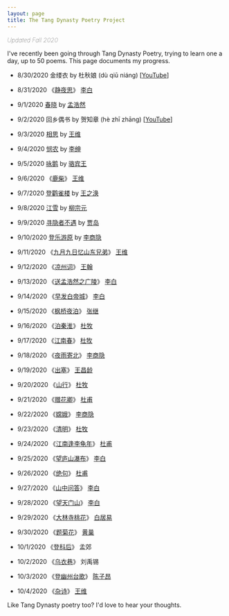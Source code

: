 ```yaml
---
layout: page
title: The Tang Dynasty Poetry Project
---
```


<span style="font-weight: lighter;">*Updated Fall 2020*</span>

I've recently been going through Tang Dynasty Poetry, trying to learn
one a day, up to 50 poems. This page documents my progress.

* 8/30/2020 金缕衣 by 杜秋娘 (dù qiū niáng) \[[YouTube](https://youtu.be/q0jqpQhtcfA)\]
* 8/31/2020	《[静夜思](/projects/tang-dynasty-poetry/li-bai/jing-ye-si)》 [李白](/tag/李白)
* 9/1/2020 [春晓](/projects/tang-dynasty-poetry/meng-hao-ran/chun-xiao)	by [孟浩然](/tag/孟浩然)
* 9/2/2020 回乡偶书 by 贺知章 (hè zhī zhāng) \[[YouTube](https://youtu.be/iySLv2uHlRw)\]
* 9/3/2020 [相思](/projects/tang-dynasty-poetry/wang-wei/xiang-si) by [王维](/tag/王维)

* 9/4/2020 [悯农](/projects/tang-dynasty-poetry/li-shen/min-nong) by [李绅](/tag/李绅)
* 9/5/2020	[咏鹅](/projects/tang-dynasty-poetry/luo-bin-wang/yong-e) by [骆宾王](/tag/骆宾王)
* 9/6/2020	《[鹿柴](/projects/tang-dynasty-poetry/wang-wei/lv-zhai)》 [王维](/tag/王维)
* 9/7/2020	[登鹳雀楼](/projects/tang-dynasty-poetry/wang-zhi-huan/deng-guan-que-lou) by [王之涣](/tag/王之涣)
* 9/8/2020	[江雪](/projects/tang-dynasty-poetry/liu-zong-yuan/jiang-xue) by [柳宗元](/tag/柳宗元)

* 9/9/2020	[寻隐者不遇](/projects/tang-dynasty-poetry/jia-dao/xun-yin-zhe-bu-yu) by [贾岛](/tag/贾岛)
* 9/10/2020 [登乐游原](/projects/tang-dynasty-poetry/li-shang-yin/deng-le-you-yuan) by [李商隐](/tag/李商隐)
* 9/11/2020 《[九月九日忆山东兄弟](/projects/tang-dynasty-poetry/wang-wei/jiu-yue-jiu-ri-yi-shan-dong-xiong-di)》 [王维](/tag/王维)
* 9/12/2020 《[凉州词](/projects/tang-dyanasty-poetry/wang-han/liang-zhou-ci)》 [王翰](/tag/王翰)
* 9/13/2020 《[送孟浩然之广陵](/projects/tang-dyanasty-poetry/li-bai/song-meng-hao-ran-zhi-guang-ling)》 [李白](/tag/李白)

* 9/14/2020 《[早发白帝城](/projects/tang-dyanasty-poetry/li-bai/zao-fa-bai-di-cheng)》 [李白](/tag/李白)
* 9/15/2020 《[枫桥夜泊](/projects/tang-dyanasty-poetry/zhang-ji/feng-qiao-ye-bo)》 [张继](/tag/张继)
* 9/16/2020 《[泊秦淮](/projects/tang-dyanasty-poetry/du-mu/bo-qin-huai)》 [杜牧](/tag/杜牧)
* 9/17/2020 《[江南春](/projects/tang-dyanasty-poetry/du-mu/jiang-nan-chun)》 [杜牧](/tag/杜牧)
* 9/18/2020 《[夜雨寄北](/projects/tang-dynasty-poetry/yu-shang-yin/ye-yu-ji-bei)》 [李商隐](/tag/李商隐)

* 9/19/2020 《[出塞](/projects/tang-dynasty-poetry/wang-chang-ling/chu-sai)》 [王昌龄](/tag/王昌龄)
* 9/20/2020 《[山行](/projects/tang-dynasty-poetry/du-mu/san-xing)》 [杜牧](/tag/杜牧)
* 9/21/2020 《[赠花卿](/projects/tang-dynasty-poetry/du-fu/zeng-hua-qing)》 [杜甫](/tag/杜甫)
* 9/22/2020 《[嫦娥](/projects/tang-dynasty-poetry/li-shang-yin/chang-e)》 [李商隐](/tag/李商隐)
* 9/23/2020 《[清明](/projects/tang-dynasty-poetry/du-mu/qing-ming)》 [杜牧](/tag/杜牧)

* 9/24/2020 《[江南逢李龟年](/projects/tang-dynasty-poetry/du-fu/jiang-nan-feng-li-gui-nian)》 [杜甫](/tag/杜甫)
* 9/25/2020 《[望庐山瀑布](/projects/tang-dyanasty-poetry/li-bai/wang-lu-shan-bu-pu)》 [李白](/tag/李白)
* 9/26/2020 《[绝句](/projects/tang-dynasty-poetry/du-fu/jue-ju)》 [杜甫](/tag/杜甫)
* 9/27/2020 《[山中问答](/projects/tang-dyanasty-poetry/li-bai/shan-zhong-wen-da)》 [李白](/tag/李白)
* 9/28/2020 《[望天门山](/projects/tang-dyanasty-poetry/li-bai/wang-tian-men-shan)》 [李白](/tag/李白)

* 9/29/2020 《[大林寺桃花](/projects/tang-dynasty-poetry/bai-ju-yi/da-lin-si-tao-hua)》 [白居易](/tag/白居易)
* 9/30/2020 《[题菊花](/projects/tang-dynasty-poetry/huang-chao/ti-ju-hua)》 [黄巢](/tag/黄巢)
* 10/1/2020 《[登科后](/projects/tang-dynasty-poetry/meng-jiao/deng-ke-hou)》 孟郊
* 10/2/2020 《[乌衣巷](/projects/tang-dynasty-poetry/liu-yu-xi/wu-yi-xiang)》 刘禹锡
* 10/3/2020 《[登幽州台歌](/projects/tang-dynasty-poetry/chen-zi-ang/deng-you-zhou-tai-ge)》 [陈子昂](/tag/陈子昂)

* 10/4/2020 《[杂诗](/projects/tang-dynasty-poetry/wang-wei/za-shi)》 [王维](/tag/王维)

Like Tang Dynasty poetry too? I'd love to hear your thoughts.
